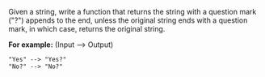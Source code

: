 Given a string, write a function that returns the string with a question mark ("?") appends to the end, unless the original string ends with a question mark, in which case, returns the original string.

**For example:** (Input --> Output)
```
"Yes" --> "Yes?" 
"No?" --> "No?"
```